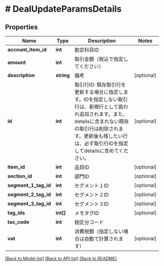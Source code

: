 # # DealUpdateParamsDetails

## Properties

Name | Type | Description | Notes
------------ | ------------- | ------------- | -------------
**account_item_id** | **int** | 勘定科目ID | 
**amount** | **int** | 取引金額（税込で指定してください） | 
**description** | **string** | 備考 | [optional] 
**id** | **int** | 取引行ID: 既存取引行を更新する場合に指定します。IDを指定しない取引行は、新規行として扱われ追加されます。また、detailsに含まれない既存の取引行は削除されます。更新後も残したい行は、必ず取引行IDを指定してdetailsに含めてください。 | [optional] 
**item_id** | **int** | 品目ID | [optional] 
**section_id** | **int** | 部門ID | [optional] 
**segment_1_tag_id** | **int** | セグメント１ID | [optional] 
**segment_2_tag_id** | **int** | セグメント２ID | [optional] 
**segment_3_tag_id** | **int** | セグメント３ID | [optional] 
**tag_ids** | **int[]** | メモタグID | [optional] 
**tax_code** | **int** | 税区分コード | 
**vat** | **int** | 消費税額（指定しない場合は自動で計算されます） | [optional] 

[[Back to Model list]](../../README.md#documentation-for-models) [[Back to API list]](../../README.md#documentation-for-api-endpoints) [[Back to README]](../../README.md)


